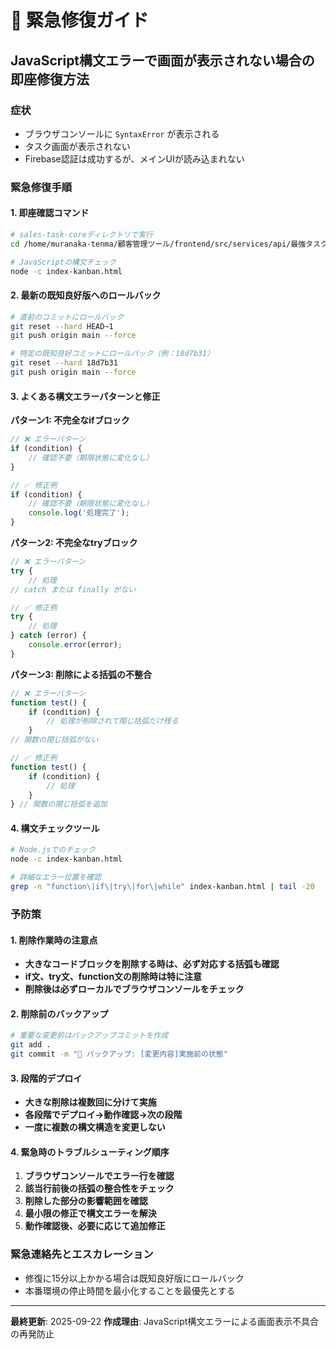 # 🚨 緊急修復ガイド

## JavaScript構文エラーで画面が表示されない場合の即座修復方法

### 症状
- ブラウザコンソールに `SyntaxError` が表示される
- タスク画面が表示されない
- Firebase認証は成功するが、メインUIが読み込まれない

### 緊急修復手順

#### 1. 即座確認コマンド
```bash
# sales-task-coreディレクトリで実行
cd /home/muranaka-tenma/顧客管理ツール/frontend/src/services/api/最強タスク管理ツール/sales-task-core

# JavaScriptの構文チェック
node -c index-kanban.html
```

#### 2. 最新の既知良好版へのロールバック
```bash
# 直前のコミットにロールバック
git reset --hard HEAD~1
git push origin main --force

# 特定の既知良好コミットにロールバック（例：18d7b31）
git reset --hard 18d7b31
git push origin main --force
```

#### 3. よくある構文エラーパターンと修正

**パターン1: 不完全なifブロック**
```javascript
// ❌ エラーパターン
if (condition) {
    // 確認不要（期限状態に変化なし）
}

// ✅ 修正例
if (condition) {
    // 確認不要（期限状態に変化なし）
    console.log('処理完了');
}
```

**パターン2: 不完全なtryブロック**
```javascript
// ❌ エラーパターン  
try {
    // 処理
// catch または finally がない

// ✅ 修正例
try {
    // 処理
} catch (error) {
    console.error(error);
}
```

**パターン3: 削除による括弧の不整合**
```javascript
// ❌ エラーパターン
function test() {
    if (condition) {
        // 処理が削除されて閉じ括弧だけ残る
    }
// 関数の閉じ括弧がない

// ✅ 修正例
function test() {
    if (condition) {
        // 処理
    }
} // 関数の閉じ括弧を追加
```

#### 4. 構文チェックツール
```bash
# Node.jsでのチェック
node -c index-kanban.html

# 詳細なエラー位置を確認
grep -n "function\|if\|try\|for\|while" index-kanban.html | tail -20
```

### 予防策

#### 1. 削除作業時の注意点
- **大きなコードブロックを削除する時は、必ず対応する括弧も確認**
- **if文、try文、function文の削除時は特に注意**
- **削除後は必ずローカルでブラウザコンソールをチェック**

#### 2. 削除前のバックアップ
```bash
# 重要な変更前はバックアップコミットを作成
git add .
git commit -m "🔄 バックアップ: [変更内容]実施前の状態"
```

#### 3. 段階的デプロイ
- **大きな削除は複数回に分けて実施**
- **各段階でデプロイ→動作確認→次の段階**
- **一度に複数の構文構造を変更しない**

#### 4. 緊急時のトラブルシューティング順序
1. **ブラウザコンソールでエラー行を確認**
2. **該当行前後の括弧の整合性をチェック**
3. **削除した部分の影響範囲を確認**
4. **最小限の修正で構文エラーを解決**
5. **動作確認後、必要に応じて追加修正**

### 緊急連絡先とエスカレーション
- 修復に15分以上かかる場合は既知良好版にロールバック
- 本番環境の停止時間を最小化することを最優先とする

---
**最終更新**: 2025-09-22
**作成理由**: JavaScript構文エラーによる画面表示不具合の再発防止